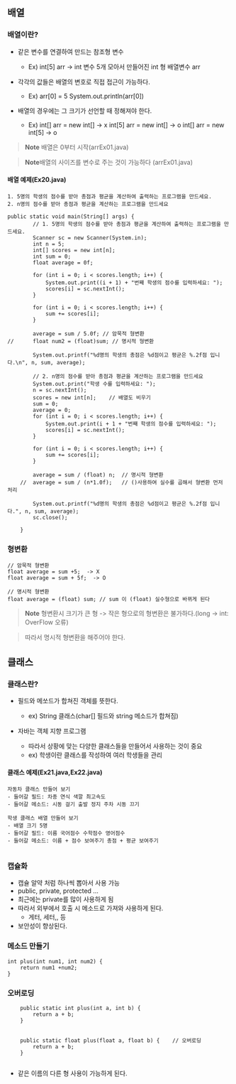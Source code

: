 ## 배열

### 배열이란?

- 같은 변수를 연결하여 만드는 참조형 변수
	- Ex) int[5] arr -> int 변수 5개 모아서 만들어진 int 형 배열변수 arr

- 각각의 값들은 배열의 변호로 직접 접근이 가능하다.
	- Ex) arr[0] = 5 System.out.println(arr[0])

- 배열의 경우에는 그 크기가 선언할 때 정해져야 한다.
	- Ex) int[] arr = new int[]	-> x
			 int[5] arr = new int[] -> o
			 int[] arr = new int[5] -> o
			 
> **Note** 배열은 0부터 시작(arrEx01.java)

> **Note**배열의 사이즈를 변수로 주는 것이 가능하다 (arrEx01.java)

#### 배열 예제(Ex20.java)

```
1. 5명의 학생의 점수를 받아 총점과 평균을 계산하여 출력하는 프로그램을 만드세요.
2. n명의 점수를 받아 총점과 평균을 계산하는 프로그램을 만드세요
```
```
public static void main(String[] args) {
		// 1. 5명의 학생의 점수를 받아 총점과 평균을 계산하여 출력하는 프로그램을 만드세요.
		Scanner sc = new Scanner(System.in);
		int n = 5;
		int[] scores = new int[n];
		int sum = 0;
		float average = 0f;

		for (int i = 0; i < scores.length; i++) {
			System.out.print((i + 1) + "번째 학생의 점수를 입력하세요: ");
			scores[i] = sc.nextInt();
		}

		for (int i = 0; i < scores.length; i++) {
			sum += scores[i];
		}

		average = sum / 5.0f; // 암묵적 형변환
//		float num2 = (float)sum; // 명시적 형변환

		System.out.printf("%d명의 학생의 총점은 %d점이고 평균은 %.2f점 입니다.\n", n, sum, average);
		
		// 2. n명의 점수를 받아 총점과 평균을 계산하는 프로그램을 만드세요
		System.out.print("학생 수를 입력하세요: ");
		n = sc.nextInt();
		scores = new int[n];	// 배열도 비우기
		sum = 0;				
		average = 0;
		for (int i = 0; i < scores.length; i++) {
			System.out.print(i + 1 + "번째 학생의 점수를 입력하세요: ");
			scores[i] = sc.nextInt();
		}

		for (int i = 0; i < scores.length; i++) {
			sum += scores[i];
		}

		average = sum / (float) n;	// 명시적 형변환
	//	average = sum / (n*1.0f);	// ()사용하여 실수를 곱해서 형변환 먼저 처리
	
		System.out.printf("%d명의 학생의 총점은 %d점이고 평균은 %.2f점 입니다.", n, sum, average);
		sc.close();

	}
```

### 형변환
```
// 암묵적 형변환
float average = sum +5;  -> X
float average = sum + 5f;  -> O

// 명시적 형변환
float average = (float) sum; // sum 이 (float) 실수형으로 바뀌게 된다
```
>**Note** 형변환시 크기가 큰 형 -> 작은 형으로의 형변환은 불가하다.(long -> int: OverFlow 오류)

> 따라서 명시적 형변환을 해주어야 한다.


## 클래스

### 클래스란?

- 필드와 메쏘드가 합쳐진 객체를 뜻한다.
	- ex) String 클래스(char[] 필드와 string 메소드가 합쳐짐)

- 자바는 객체 지향 프로그램
	- 따라서 상황에 맞는 다양한 클래스들을 만들어서 사용하는 것이 중요
	- ex) 학생이란 클래스를 작성하여 여러 학생들을 관리

#### 클래스 예제(Ex21.java,Ex22.java)
```
자동차 클래스 만들어 보기 
- 들어갈 필드: 차종 연식 색깔 최고속도 
- 들어갈 메소드: 시동 걸기 출발 정지 주차 시동 끄기 

학생 클래스 배열 만들어 보기
- 배열 크기 5명 
- 들어갈 필드: 이름 국어점수 수학점수 영어점수
- 들어갈 메소드: 이름 + 점수 보여주기 총점 + 평균 보여주기
```
```

```

### 캡슐화

- 캡슐 알약 처럼 하나씩 뽑아서 사용 가능
- public, private, protected ...
- 최근에는 private를 많이 사용하게 됨
- 따라서 외부에서 호출 시 메소드로 가져와 사용하게 된다.
	- 게터, 세터,, 등
- 보안성이 향상된다.

### 메소드 만들기
```
int plus(int num1, int num2) {
	return num1 +num2;
}
```
### 오버로딩
```
	public static int plus(int a, int b) {
		return a + b;
	}


	public static float plus(float a, float b) {	// 오버로딩
		return a + b;
	}
	
```
- 같은 이름의 다른 형 사용이 가능하게 된다.


<!--stackedit_data:
eyJoaXN0b3J5IjpbLTE1Mjc4MDQxMDgsMTc3NjIzNTA5NiwxMT
E3NzkzOTMsLTE5MTM0NjQ5NTYsLTIwMzQyMDEwMDIsNDc5NDE2
NzcxLC0xMzA4NzEzMTY0LDE0MDYyNjUxMjUsMTQ2NTIwMTc3LC
0zNzQ0MDkzMCwtMTQyMDA3NzA0OF19
-->